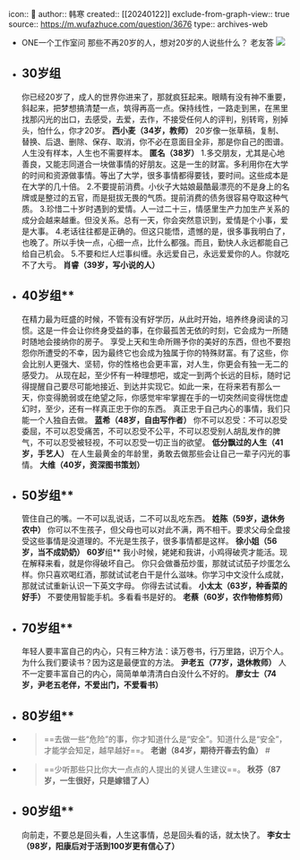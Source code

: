 icon:: 💾
author:: 韩寒
created:: [[20240122]]
exclude-from-graph-view:: true
source:: https://m.wufazhuce.com/question/3676
type:: archives-web

- ONE一个工作室问
  那些不再20岁的人，想对20岁的人说些什么？
  老友答
  ![](../assets/2024/FlXVDdeYCNT-NYuF9jqtvxEjQfw1.jpeg)
- ## **30岁组** 
  你已经20岁了，成人的世界你进来了，那就疯狂起来。眼睛有没有神不重要，斜起来，把梦想搞清楚一点，筑得再高一点。保持线性，一路走到黑，在黑里找那闪光的出口，去感受，去爱，去作，不接受任何人的评判，别转弯，别掉头，怕什么，你才20岁。
  **西小麦（34岁，教师）**
  20岁像一张草稿，复制、替换、后退、删除、保存、取消，你不必在意面目全非，那是你自己的图谱。人生没有样本，人生也不需要样本。
  **匿名（38岁）**
  1.多交朋友，尤其是心地善良，又能志同道合一块做事情的好朋友。这是一生的财富。多利用你在大学的时间和资源做事情。等出了大学，很多事情都得要钱，要时间。这些成本是在大学的几十倍。
  2.不要提前消费。小伙子大姑娘最酷最漂亮的不是身上的名牌或是整过的五官，而是挺拔无畏的气质。提前消费的债务很容易夺取这种气质。
  3.珍惜二十岁时遇到的爱情。人一过二十三，情感里生产力加生产关系的成分会越来越重。但没关系。总有一天，你会突然意识到，爱情是个小事，爱是大事。
  4.老话往往都是正确的。但这只能悟，遗憾的是，很多事我明白了，也晚了。所以手快一点，心细一点，比什么都强。而且，勤快人永远都能自己给自己机会。
  5.不要和烂人烂事纠缠。永远爱自己，永远爱爱你的人。你就吃不了大亏。
  **肖睿（39岁，写小说的人）**
- ## **40岁**组**
  在精力最为旺盛的时候，不管有没有好学历，从此时开始，培养终身阅读的习惯。这是一件会让你终身受益的事，在你最孤苦无依的时刻，它会成为一所随时随地会接纳你的房子。
  享受上天和生命所赐予你的美好的东西，但也不要抱怨你所遭受的不幸，因为最终它也会成为独属于你的特殊财富。有了这些，你会比别人更强大、坚韧，你的性格也会更丰富，对人生，你更会有独一无二的感受力。
  从现在起，至少怀有一种理想吧，或定一到两个长远的目标，随时记得提醒自己要尽可能地接近、到达并实现它。如此一来，在将来若有那么一天，你变得脆弱或在绝望之际，你感觉牢牢掌握在手的一切突然间变得恍惚虚幻时，至少，还有一样真正忠于你的东西。
  真正忠于自己内心的事情，我们只能一个人独自去做。
  **蓝希（48岁，自由写作者）**
  你不可以忍受：不可以忍受委屈，不可以忍受痛苦，不可以忍受不公平，不可以忍受别人胡乱发作的脾气，不可以忍受被轻视，不可以忍受一切正当的欲望。
  **低分飘过的人生（41岁，手艺人）**
  在人生最黄金的年龄里，勇敢去做那些会让自己一辈子闪光的事情。
  **大维（40岁，资深图书策划）**
- ## **50岁**组**
  管住自己的嘴。一不可以乱说话，二不可以乱吃东西。
  **姓陈（59岁，退休务农中）**
  你可以不生孩子，但父母也可以对此不满，两不相干。要求父母全盘接受这些事情是没道理的。不光是生孩子，很多事情都是这样。
  **徐小姐（56岁，当不成奶奶）**
  **60岁**组**
  我小时候，姥姥和我讲，小鸡得破壳才能活。现在解释来看，就是你得破坏自己。
  你只会做番茄炒蛋，那就试试茄子炒蛋怎么样。你只喜欢喝红酒，那就试试老白干是什么滋味。你学习中文没什么成就，那就试试重新认识一下英文字母。
  你得去试试看。
  **小太太（63岁，种香菜的好手）**
  不要使用智能手机。多看看书是好的。
  **老蔡（60岁，农作物修剪师）**
- ## **70岁**组**
  年轻人要丰富自己的内心，只有三种方法：读万卷书，行万里路，识万个人。为什么我们要读书？因为这是最便宜的方法。
  **尹老五（77岁，退休教师）**
  人不一定要丰富自己的内心，简简单单清清白白没什么不好的。
  **廖女士（74岁，尹老五老伴，不爱出门，不爱看书）**
- ## **80岁**组**
- > ==去做一些“危险”的事，你才知道什么是“安全”。知道什么是“安全”，才能学会知足，越早越好==。
  **老谢（84岁，期待开春去钓鱼）** #
- > ==少听那些只比你大一点点的人提出的关键人生建议==。
  **秋芬（87岁，一生很好，只是嫁错了人）**
- ## **90岁**组**
  向前走，不要总是回头看，人生这事情，总是回头看的话，就太快了。
  **李女士（98岁，阳康后对于活到100岁更有信心了）**